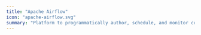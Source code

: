 ```yaml
---
title: "Apache Airflow"
icon: "apache-airflow.svg"
summary: "Platform to programmatically author, schedule, and monitor complex data workflows and dependencies."
---
```

